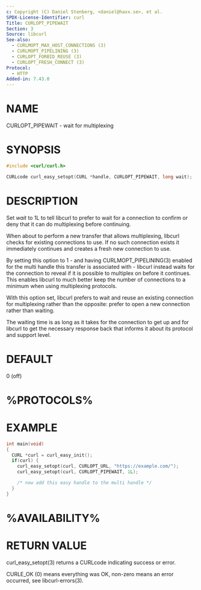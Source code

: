 ```yaml
---
c: Copyright (C) Daniel Stenberg, <daniel@haxx.se>, et al.
SPDX-License-Identifier: curl
Title: CURLOPT_PIPEWAIT
Section: 3
Source: libcurl
See-also:
  - CURLMOPT_MAX_HOST_CONNECTIONS (3)
  - CURLMOPT_PIPELINING (3)
  - CURLOPT_FORBID_REUSE (3)
  - CURLOPT_FRESH_CONNECT (3)
Protocol:
  - HTTP
Added-in: 7.43.0
---
```


# NAME

CURLOPT_PIPEWAIT - wait for multiplexing

# SYNOPSIS

~~~c
#include <curl/curl.h>

CURLcode curl_easy_setopt(CURL *handle, CURLOPT_PIPEWAIT, long wait);
~~~

# DESCRIPTION

Set *wait* to 1L to tell libcurl to prefer to wait for a connection to
confirm or deny that it can do multiplexing before continuing.

When about to perform a new transfer that allows multiplexing, libcurl checks
for existing connections to use. If no such connection exists it immediately
continues and creates a fresh new connection to use.

By setting this option to 1 - and having CURLMOPT_PIPELINING(3) enabled
for the multi handle this transfer is associated with - libcurl instead waits
for the connection to reveal if it is possible to multiplex on before it
continues. This enables libcurl to much better keep the number of connections
to a minimum when using multiplexing protocols.

With this option set, libcurl prefers to wait and reuse an existing connection
for multiplexing rather than the opposite: prefer to open a new connection
rather than waiting.

The waiting time is as long as it takes for the connection to get up and for
libcurl to get the necessary response back that informs it about its protocol
and support level.

# DEFAULT

0 (off)

# %PROTOCOLS%

# EXAMPLE

~~~c
int main(void)
{
  CURL *curl = curl_easy_init();
  if(curl) {
    curl_easy_setopt(curl, CURLOPT_URL, "https://example.com/");
    curl_easy_setopt(curl, CURLOPT_PIPEWAIT, 1L);

    /* now add this easy handle to the multi handle */
  }
}
~~~

# %AVAILABILITY%

# RETURN VALUE

curl_easy_setopt(3) returns a CURLcode indicating success or error.

CURLE_OK (0) means everything was OK, non-zero means an error occurred, see
libcurl-errors(3).
